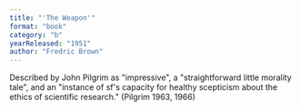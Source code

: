 ```yaml
---
title: "'The Weapon'"
format: "book"
category: "b"
yearReleased: "1951"
author: "Fredric Brown"
---
```

Described by John Pilgrim as "impressive", a  "straightforward little morality tale", and an "instance of sf's capacity for  healthy scepticism about the ethics of scientific research." (Pilgrim 1963,  1966)
 